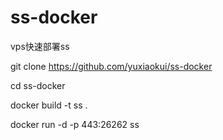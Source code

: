 # ss-docker


vps快速部署ss

git clone https://github.com/yuxiaokui/ss-docker

cd ss-docker

docker build -t ss .

docker run -d -p 443:26262 ss
